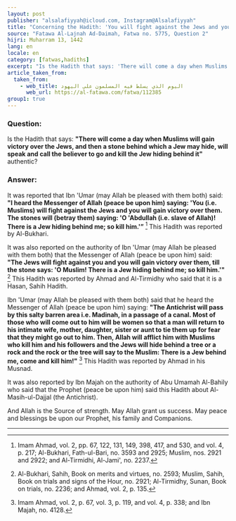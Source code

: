 ```yaml
---
layout: post
publisher: "alsalafiyyah@icloud.com, Instagram@Alsalafiyyah"
title: "Concerning the Hadith: 'You will fight against the Jews and you will gain victory over them.'"
source: "Fatawa Al-Lajnah Ad-Daimah, Fatwa no. 5775, Question 2"
hijri: Muharram 13, 1442
lang: en
locale: en
category: [fatwas,hadiths]
excerpt: "Is the Hadith that says: 'There will come a day when Muslims will gain victory over the Jews, and then a stone behind which a Jew may hide, will speak and call the believer to go and kill the Jew hiding behind it' authentic?"
article_taken_from: 
  taken_from:
    - web_title: اليوم الذي يسلط فيه المسلمون على اليهود
      web_url: https://al-fatawa.com/fatwa/112385
group1: true
---
```


### Question:
Is the Hadith that says: **"There will come a day when Muslims will gain victory over the Jews, and then a stone behind which a Jew may hide, will speak and call the believer to go and kill the Jew hiding behind it"** authentic?
 
### Answer:
It was reported that Ibn 'Umar (may Allah be pleased with them both) said: **"I heard the Messenger of Allah (peace be upon him) saying: 'You (i.e. Muslims) will fight against the Jews and you will gain victory over them. The stones will (betray them) saying: 'O 'Abdullah (i.e. slave of Allah)! There is a Jew hiding behind me; so kill him.'”** [^1] This Hadith was reported by Al-Bukhari. 

It was also reported on the authority of Ibn 'Umar (may Allah be pleased with them both) that the Messenger of Allah (peace be upon him) said: **"The Jews will fight against you and you will gain victory over them, till the stone says: 'O Muslim! There is a Jew hiding behind me; so kill him.'"** [^2] This Hadith was reported by Ahmad and Al-Tirmidhy who said that it is a Hasan, Sahih Hadith. 

Ibn 'Umar (may Allah be pleased with them both) said that he heard the Messenger of Allah (peace be upon him) saying: **"The Antichrist will pass by this salty barren area i.e. Madinah, in a passage of a canal. Most of those who will come out to him will be women so that a man will return to his intimate wife, mother, daughter, sister or aunt to tie them up for fear that they might go out to him. Then, Allah will afflict him with Muslims who kill him and his followers and the Jews will hide behind a tree or a rock and the rock or the tree will say to the Muslim: There is a Jew behind me, come and kill him!"** [^3] This Hadith was reported by Ahmad in his Musnad. 

It was also reported by Ibn Majah on the authority of Abu Umamah Al-Bahily who said that the Prophet (peace be upon him) said this Hadith about Al-Masih-ul-Dajjal (the Antichrist).

And Allah is the Source of strength. May Allah grant us success. May peace and blessings be upon our Prophet, his family and Companions.

---

[^1]: Imam Ahmad, vol. 2, pp. 67, 122, 131, 149, 398, 417, and 530, and vol. 4, p. 217; Al-Bukhari, Fath-ul-Bari, no. 3593 and 2925; Muslim, nos. 2921 and 2922; and Al-Tirmidhi, Al-Jami', no. 2237.
[^2]: Al-Bukhari, Sahih, Book on merits and virtues, no. 2593; Muslim, Sahih, Book on trials and signs of the Hour, no. 2921; Al-Tirmidhy, Sunan, Book on trials, no. 2236; and Ahmad, vol. 2, p. 135.
[^3]: Imam Ahmad, vol. 2, p. 67, vol. 3, p. 119, and vol. 4, p. 338; and Ibn Majah, no. 4128.
